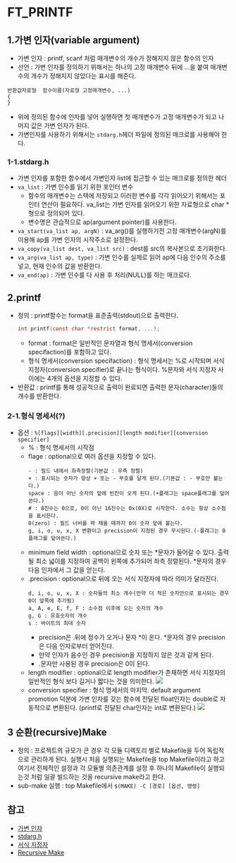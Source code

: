 # FT_PRINTF

## 1.가변 인자(variable argument)
+ 가변 인자 : printf, scanf 처럼 매개변수의 개수가 정해지지 않은 함수의 인자
+ 선언 : 가변 인자를 정의하기 위해서는 하나의 고정 매개변수 뒤에 ...을 붙여 매개변수의 개수가 정해지지 않았다는 표시를 해준다.
```
반환값자료형	함수이름(자료형 고정매개변수, ...)
{	
}
```
+ 위에 정의된 함수에 인자를 넣어 실행하면 첫 매개변수가 고정 매개변수가 되고 나머지 값은 가변 인자가 된다.
+ 가변인자를 사용하기 위해서는 `stdarg.h`헤더 파일에 정의된 매크로를 사용해야 한다.
   
### 1-1.stdarg.h
+ 가변 인자를 포함한 함수에서 가변인자 list에 접근할 수 있는 매크로를 정의한 헤더
+ `va_list` : 가변 인수를 읽기 위한 포인터 변수
	+ 함수의 매개변수는 스택에 저장되고 이러한 변수를 각각 읽어오기 위해서는 포인터 연산이 필요하다. va_list는 가변 인자를 읽어오기 위한 자료형으로 char *형으로 정의되어 있다.
	+ 변수명은 관습적으로 ap(argument pointer)를 사용한다.
+ `va_start(va_list ap, argN)` : va_arg()를 실행하기전 고정 매개변수(argN)를 이용해 ap를 가변 인자의 시작주소로 설정한다.
+ `va_copy(va_list dest, va_list src)` : dest를 src의 복사본으로 초기화한다.
+ `va_arg(va_list ap, type)` : 가변 인수를 실제로 읽어 ap에 다음 인수의 주소를 넣고, 현재 인수의 값을 반환한다.
+ `va_end(ap)` : 가변 인수를 다 사용 후 처리(NULL)를 하는 매크로다.
   
## 2.printf
+ 정의 : printf함수는 format을 표준출력(stdout)으로 출력한다.
	```c
	int	printf(const char *restrict format, ...);
	```
	+ format : format은 일반적인 문자열과 형식 명세서(conversion specifaction)를 포함하고 있다.
	+ 형식 명세서(conversion specifaction) : 형식 명세서는 %로 시작되며 서식 지정자(conversion specifier)로 끝나는 형식이다. %문자와 서식 지정자 사이에는 4개의 옵션을 지정할 수 있다.
+ 반환값 : printf를 통해 성공적으로 출력이 완료되면 출력한 문자(character)들의 개수를 반환한다.
   
### 2-1.형식 명세서(?)
+ 옵션 : ```%[flags][width][.precision][length modifier][conversion specifier]```
	+ % : 형식 명세서의 시작점
	+ flage : optional으로 여러 옵션을 지정할 수 있다.
		```
		- : 필드 내에서 좌측정렬(기본값 : 우측 정렬)
		+ : 표시되는 숫자가 항상 + 또는 - 부호를 달게 된다.(기본값 : - 부호만 붙는다.)
		space : 음이 아닌 숫자의 앞에 빈칸이 오게 된다.(+플래그는 space플래그를 덮어쓴다.)
		# : 8진수는 0으로, 0이 아닌 16진수는 0x(0X)로 시작한다. 소수는 항상 소수점을 표시한다.
		0(zero) : 필드 너비를 꽉 채울 때까지 0이 숫자 앞에 붙는다.
		g, i, o, u, x, X 변환이고 precision이 지정된 경우 무시된다.(-플래그는 0플래그를 덮어쓴다.)
		```
	+ minimum field width : optional으로 숫자 또는 *문자가 들어갈 수 있다. 출력될 최소 넓이를 지정하여 공백이 왼쪽에 추가되어 좌측 정렬된다. *문자의 경우 다음 인자에서 그 값을 얻는다.
	+ .precision : optional으로 뒤에 오는 서식 지정자에 따라 의미가 달라진다.
		```
		d, i, o, u, x, X : 숫자들의 최소 개수(만약 더 적은 숫자만으로 표시되는 경우 0이 앞쪽에 추가됨)
		a, A, e, E, f, F : 소수점 이후에 오는 숫자의 개수
		g, G : 유효숫자의 개수
		s : 바이트의 최대 숫자
		```
		+ precision은 .뒤에 정수가 오거나 문자 *이 온다. *문자의 경우 precision은 다음 인자로부터 얻어진다.
		+ 만약 인자가 음수인 경우 precision을 지정하지 않은 것과 같게 된다.
		+ .문자만 사용된 경우 precision은 0이 된다.
	+ length modifier : optional으로 length modifier가 존재하면 서식 지정자의 일반적인 형식 보다 길거나 짧다는 것을 의미한다.
		<img src = https://t1.daumcdn.net/cfile/tistory/2276194658544EE12B>
	+ conversion specifier : 형식 명세서의 마지막. default argument promotion 덕분에 가변 인자를 갖는 함수에 전달된 float인자는 double로 자동적으로 변환된다. (printf로 전달된 char인자는 int로 변환된다.)
		<img src = https://t1.daumcdn.net/cfile/tistory/246AB546585460CB03>
   
## 3 순환(recursive)Make
+ 정의 : 프로젝트의 규모가 큰 경우 각 모듈 디렉토리 별로 Makefile을 두어 독립적으로 관리하게 된다. 실행시 처음 실행되는 Makefile을 top Makefile이라고 하고 여기서 전체적인 설정과 각 모듈별 의존관계를 설정 후 하나의 Makefile이 실행되는것 처럼 일괄 빌드하는 것을 recursive make라고 한다.
+ sub-make 실행 : top Makefile에서 `$(MAKE) -C [경로] [옵션, 명령]`

## 참고
+ [가변 인자](https://dojang.io/mod/page/view.php?id=577)
+ [stdarg.h](https://jangsalt.tistory.com/entry/%EA%B0%80%EB%B3%80-%EC%9D%B8%EC%88%98-vastart-vaend-vaarg-valist) 
+ [서식 지정자](https://ziegler.tistory.com/88)
+ [Recursive Make](https://mug896.github.io/make-script/recursive_make.html)
